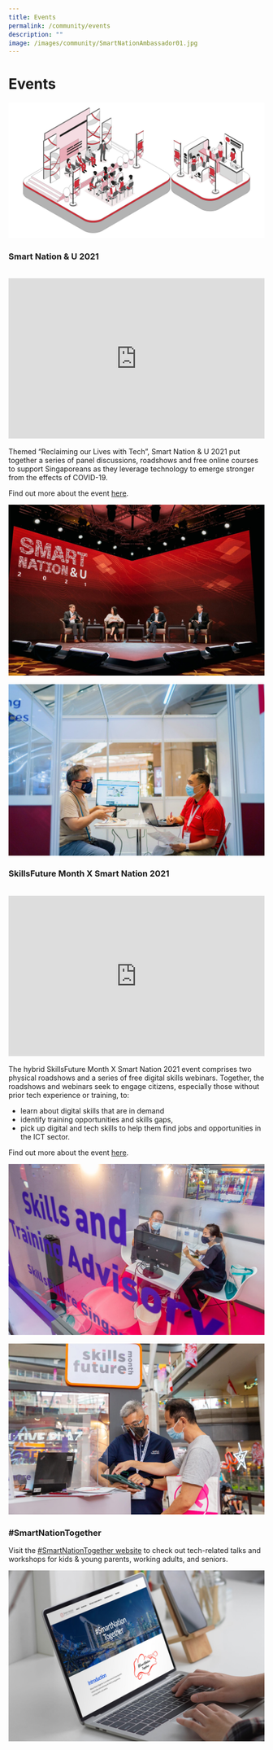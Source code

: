 ```yaml
---
title: Events
permalink: /community/events
description: ""
image: /images/community/SmartNationAmbassador01.jpg
---
```

# Events

![Smart Nation Events](/images/community/headerimages/Smart_Nation_Events.jpg)



### Smart Nation & U 2021 
<br>

<iframe width="100%" height="315" src="https://www.youtube.com/embed/Z8cPxk-gLSU" title="YouTube video player" frameborder="0" allow="accelerometer; autoplay; clipboard-write; encrypted-media; gyroscope; picture-in-picture" allowfullscreen></iframe>

Themed “Reclaiming our Lives with Tech”, Smart Nation & U 2021 put together a series of panel discussions, roadshows and free online courses to support Singaporeans as they leverage technology to emerge stronger from the effects of COVID-19.

Find out more about the event [here](/media-hub/press-releases/Smart-Nation-&-U-2021).

![Smart Nation & U 2021 - Panel](/images/community/events/snu-02.jpeg)

![Smart Nation & U 2021 - Roadshow](/images/community/events/snu-01.jpeg)


### SkillsFuture Month X Smart Nation 2021
<br>

<iframe width="100%" height="315" src="https://www.youtube.com/embed/fk1DKUrCV0Q" title="YouTube video player" frameborder="0" allow="accelerometer; autoplay; clipboard-write; encrypted-media; gyroscope; picture-in-picture" allowfullscreen></iframe>

The hybrid SkillsFuture Month X Smart Nation 2021 event comprises two physical roadshows and a series of free digital skills webinars. Together, the roadshows and webinars seek to engage citizens, especially those without prior tech experience or training, to:

* learn about digital skills that are in demand
* identify training opportunities and skills gaps,
* pick up digital and tech skills to help them find jobs and opportunities in the ICT sector.

Find out more about the event [here](/media-hub/press-releases/skillsfuture-month-smart).

![SkillsFuture Month X Smart Nation 2021 - Roadshow](/images/community/events/sn-skillsfuture-01.jpeg)

![SkillsFuture Month X Smart Nation 2021 - Roadshow](/images/community/events/sn-skillsfuture-02.jpeg)

### #SmartNationTogether

Visit the [#SmartNationTogether website](https://together.smartnation.gov.sg/ ) to check out tech-related talks and workshops for kids & young parents, working adults, and seniors.

![#SmartNationTogether Website](/images/community/snt/SNT-webinars.jpg)